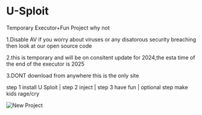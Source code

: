 # U-Sploit
Temporary Executor+Fun Project why not

1.Disable AV if you worry about viruses or any disatorous security breaching then look at our open source code

2.this is temporary and will be on consitent update for 2024,the esta time of the end of the executor is 2025

3.DONT download from anywhere this is the only site


step 1 install U Sploit | step 2  inject | step 3 have fun | optional step make kids rage/cry

![New Project](https://github.com/user-attachments/assets/596baf38-7fcc-417b-a6da-5344b6727351)



